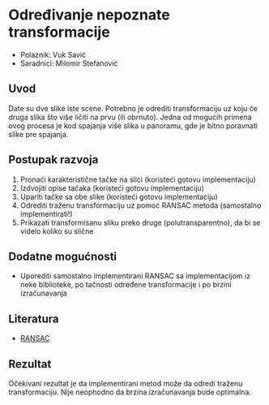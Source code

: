 # Određivanje nepoznate transformacije

- Polaznik: Vuk Savić
- Saradnici: Milomir Stefanović

## Uvod

Date su dve slike iste scene. Potrebno je odrediti transformaciju uz
koju će druga slika što više ličiti na prvu (ili obrnuto). Jedna od
mogućih primena ovog procesa je kod spajanja više slika u panoramu, gde
je bitno poravnati slike pre spajanja.

## Postupak razvoja

1. Pronaći karakteristične tačke na slici (koristeći gotovu implementaciju)
2. Izdvojiti opise tačaka (koristeći gotovu implementaciju)
3. Upariti tačke sa obe slike (koristeći gotovu implementaciju)
4. Odrediti traženu transformaciju uz pomoć RANSAC metoda (samostalno implementirati!)
5. Prikazati transformisanu sliku preko druge (polutransparentno), da bi se videlo koliko su slične

## Dodatne mogućnosti

- Uporediti samostalno implementirani RANSAC sa implementacijom iz neke biblioteke, po tačnosti određene transformacije i po brzini izračunavanja

## Literatura

- [RANSAC](https://en.wikipedia.org/wiki/Random_sample_consensus)

## Rezultat

Očekivani rezultat je da implementirani metod može da odredi traženu
transformaciju. Nije neophodno da brzina izračunavanja bude optimalna.
